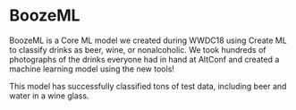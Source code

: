 # BoozeML

BoozeML is a Core ML model we created during WWDC18 using Create ML to classify drinks as beer, wine, or nonalcoholic. We took hundreds of photographs of the drinks everyone had in hand at AltConf and created a machine learning model using the new tools! 

This model has successfully classified tons of test data, including beer and water in a wine glass.
